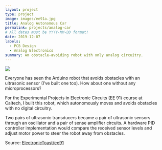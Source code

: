 ```yaml
---
layout: project
type: project
image: images/ee91a.jpg
title: Analog Autonomous Car
permalink: projects/analog-car
# All dates must be YYYY-MM-DD format!
date: 2019-12-07
labels:
  - PCB Design
  - Analog Electronics
summary: An obstacle-avoiding robot with only analog circuitry.
---
```


<img class="ui medium right floated rounded image" src="{{ site.baseurl }}/images/ee91a.jpg">

Everyone has seen the Arduino robot that avoids obstacles with an ultrasonic sensor (I’ve built one too). How about one without any microprocessors? 

For the Experimental Projects in Electronic Circuits (EE 91) course at Caltech, I built this robot, which autonomously moves and avoids obstacles with no digital circuitry. 

Two pairs of ultrasonic transducers became a pair of ultrasonic sensors through an oscillator and a pair of sense amplifier circuits. A hardware PID controller implementation would compare the received sensor levels and adjust motor power to steer the robot away from obstacles.

Source: <a href="https://github.com/ElectronicToast/ee91"><i class="large github icon"></i>ElectronicToast/ee91</a>

